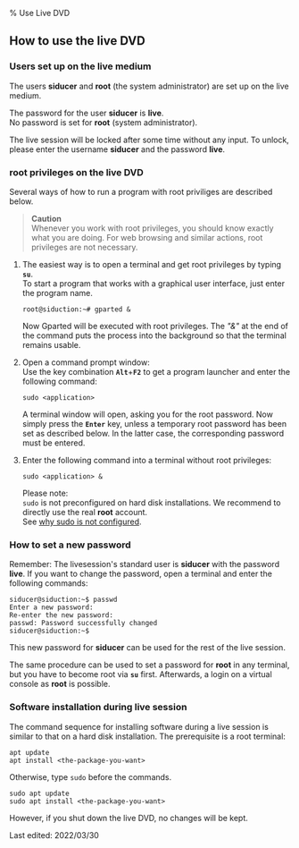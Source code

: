 % Use Live DVD

## How to use the live DVD

### Users set up on the live medium

The users **siducer** and **root** (the system administrator) are set up on the live medium.

The password for the user **siducer** is **live**.  
No password is set for **root** (system administrator).

The live session will be locked after some time without any input. To unlock, please enter the username **siducer** and the password **live**.

### root privileges on the live DVD

Several ways of how to run a program with root priviliges are described below.

> **Caution**  
> Whenever you work with root privileges, you should know exactly what you are doing. For web browsing and similar actions, root privileges are not necessary.

1. The easiest way is to open a terminal and get root privileges by typing **`su`**.  
   To start a program that works with a graphical user interface, just enter the program name. 

   ~~~
   root@siduction:~# gparted &
   ~~~

   Now Gparted will be executed with root privileges. The *"&"* at the end of the command puts the process into the background so that the terminal remains usable.

2. Open a command prompt window:  
   Use the key combination **`Alt`**+**`F2`** to get a program launcher and enter the following command:

   ~~~
   sudo <application>  
   ~~~

   A terminal window will open, asking you for the root password. Now simply press the **`Enter`** key, unless a temporary root password has been set as described below. In the latter case, the corresponding password must be entered.

3. Enter the following command into a terminal without root privileges:

   ~~~
   sudo <application> &
   ~~~


   Please note:  
   `sudo` is not preconfigured on hard disk installations. We recommend to directly use the real **root** account.  
See [why sudo is not configured](0701-term-konsole_en.md#work-as-root).

### How to set a new password

Remember: The livesession's standard user is **siducer** with the password **live**. If you want to change the password, open a terminal and enter the following commands:

~~~
siducer@siduction:~$ passwd
Enter a new password:
Re-enter the new password:
passwd: Password successfully changed
siducer@siduction:~$
~~~

This new password for **siducer** can be used for the rest of the live session.  

The same procedure can be used to set a password for **root** in any terminal, but you have to become root via **`su`** first. 
Afterwards, a login on a virtual console as **root** is possible.

### Software installation during live session

The command sequence for installing software during a live session is similar to that on a hard disk installation.
The prerequisite is a root terminal:

~~~
apt update
apt install <the-package-you-want>
~~~

Otherwise, type `sudo` before the commands.

~~~
sudo apt update
sudo apt install <the-package-you-want>
~~~

However, if you shut down the live DVD, no changes will be kept.

<div id="rev">Last edited: 2022/03/30</div>
